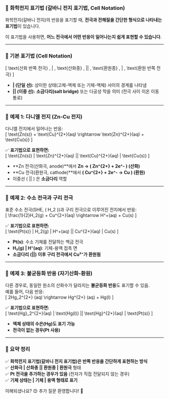 ### 📌 **화학전지 표기법 (갈바니 전지 표기법, Cell Notation)**  

화학전지(갈바니 전지)의 반응을 표기할 때, **전극과 전해질을 간단한 형식으로 나타내는 표기법**이 있습니다.  

이 표기법을 사용하면, **어느 전극에서 어떤 반응이 일어나는지 쉽게 표현할 수 있습니다**.  

---

### **🔹 기본 표기법 (Cell Notation)**
\[
\text{산화 반쪽 전극} \, | \, \text{산화종} \, || \, \text{환원종} \, | \, \text{환원 반쪽 전극}
\]
- **| (단일 선):** 상이한 상태(고체-액체 또는 기체-액체) 사이의 경계를 나타냄  
- **|| (이중 선):** **소금다리(salt bridge)** 또는 다공성 막을 의미 (전극 사이 이온 이동 통로)  

---

### **🔹 예제 1: 다니엘 전지 (Zn-Cu 전지)**
다니엘 전지에서 일어나는 반응:  
\[
\text{Zn(s)} + \text{Cu}^{2+}(aq) \rightarrow \text{Zn}^{2+}(aq) + \text{Cu(s)}
\]

✅ **표기법으로 표현하면:**  
\[
\text{Zn(s)} | \text{Zn}^{2+}(aq) || \text{Cu}^{2+}(aq) | \text{Cu(s)}
\]
- **Zn 전극(산화극, anode)**에서 **Zn → \( Zn^{2+} + 2e^- \) (산화)**  
- **Cu 전극(환원극, cathode)**에서 **\( Cu^{2+} + 2e^- → Cu \) (환원)**  
- 이중선 \( || \) 은 **소금다리** 역할  

---

### **🔹 예제 2: 수소 전극과 구리 전극**
표준 수소 전극(SHE, \( H_2 \))과 구리 전극으로 이루어진 전지에서 반응:  
\[
\frac{1}{2}H_2(g) + Cu^{2+}(aq) \rightarrow H^+(aq) + Cu(s)
\]

✅ **표기법으로 표현하면:**  
\[
\text{Pt(s)} | H_2(g) | H^+(aq) || Cu^{2+}(aq) | Cu(s)
\]
- **Pt(s)**: 수소 기체를 전달하는 백금 전극  
- **H₂(g) | H⁺(aq)**: 기체-용액 접촉 면  
- **소금다리 (||) 이후 구리 전극에서 Cu²⁺가 환원됨**  

---

### **🔹 예제 3: 불균등화 반응 (자기산화-환원)**
다른 경우로, 동일한 원소의 산화수가 달라지는 **불균등화 반응**도 표기할 수 있음.  
예를 들어, 다음 반응:  
\[
2Hg_2^{2+} (aq) \rightarrow Hg^{2+} (aq) + Hg(l)
\]

✅ **표기법으로 표현하면:**  
\[
\text{Hg}_2^{2+}(aq) | \text{Hg(l)} || \text{Hg}^{2+}(aq) | \text{Pt(s)}
\]

- **액체 상태의 수은(Hg)도 표기 가능**
- **전극이 없는 경우(Pt 사용)**

---

### **🔹 요약 정리**
✅ **화학전지 표기법(갈바니 전지 표기법)은 반쪽 반응을 간단하게 표현하는 방식**  
✅ **산화극 | 산화종 || 환원종 | 환원극** 형태  
✅ **Pt 전극을 추가하는 경우가 있음** (전자가 직접 전달되지 않는 경우)  
✅ **기체 상태는 | 기체 | 용액 형태로 표기**  

이해되셨나요? 😊 추가 질문 환영합니다! 🚀